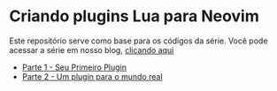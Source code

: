# Criando plugins Lua para Neovim

Este repositório serve como base para os códigos da série. Você pode acessar a série em nosso blog, [clicando aqui](https://ellisonleao.github.io/posts)

- [Parte 1 - Seu Primeiro Plugin](./parte-1)
- [Parte 2 - Um plugin para o mundo real](./parte-2)
